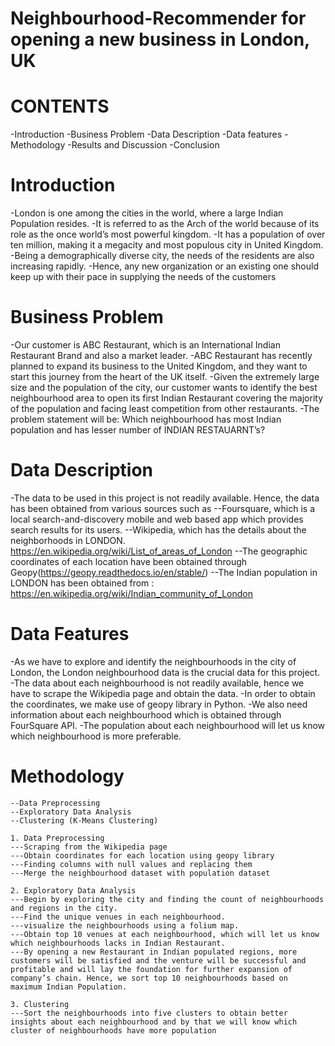 # Neighbourhood-Recommender for opening a new business in London, UK

# CONTENTS
-Introduction
-Business Problem
-Data Description 
-Data features
-Methodology
-Results and Discussion
-Conclusion

# Introduction
-London is one among the cities in the world, where a large Indian Population resides.
-It is referred to as  the Arch of the world because of its role as the once world’s most powerful kingdom.
-It has a population of over ten million, making it a megacity and most populous city in United Kingdom.  
-Being a demographically diverse city, the needs of the residents are also increasing rapidly. 
-Hence, any new organization or an existing one should keep up with their pace in supplying the needs of the customers

# Business Problem
-Our customer is ABC Restaurant, which is an International Indian Restaurant Brand and also a market leader. 
-ABC Restaurant has recently planned to expand its business to the United Kingdom, and they want to start this journey from the heart of the UK itself. 
-Given the extremely large size and the population of the city, our customer wants to identify the best neighbourhood area to open its first Indian Restaurant covering the majority of the population and facing least competition from other restaurants. 
-The problem statement will be: Which neighbourhood has most Indian population and has lesser number of INDIAN RESTAUARNT’s?

# Data Description
-The data to be used in this project is not readily available. Hence, the data has been obtained from various sources such as
--Foursquare, which is a local search-and-discovery mobile and web based app which provides search results for its users. 
--Wikipedia, which has the details about the neighborhoods in LONDON. https://en.wikipedia.org/wiki/List_of_areas_of_London
--The geographic coordinates of each location have been obtained through Geopy(https://geopy.readthedocs.io/en/stable/)
--The Indian population in LONDON has been obtained from : https://en.wikipedia.org/wiki/Indian_community_of_London

# Data Features
-As we have to explore and identify the neighbourhoods in the city of London, the London neighbourhood data is the crucial data for this project. 
-The data about each neighbourhood is not readily available, hence we have to scrape the Wikipedia page and obtain the data. 
-In order to obtain the coordinates, we make use of geopy library in Python.
-We also need information about each neighbourhood which is  obtained through FourSquare API.
-The population about each neighbourhood will let us know which neighbourhood is more preferable. 

# Methodology
	--Data Preprocessing
	--Exploratory Data Analysis
 	--Clustering (K-Means Clustering)

    1. Data Preprocessing
    ---Scraping from the Wikipedia page
    ---Obtain coordinates for each location using geopy library
    ---Finding columns with null values and replacing them
    ---Merge the neighbourhood dataset with population dataset
    
    2. Exploratory Data Analysis
    ---Begin by exploring the city and finding the count of neighbourhoods and regions in the city. 
    ---Find the unique venues in each neighbourhood. 
    ---visualize the neighbourhoods using a folium map.
    ---Obtain top 10 venues at each neighbourhood, which will let us know which neighbourhoods lacks in Indian Restaurant.
    ---By opening a new Restaurant in Indian populated regions, more customers will be satisfied and the venture will be successful and         profitable and will lay the foundation for further expansion of company’s chain. Hence, we sort top 10 neighbourhoods based on           maximum Indian Population. 
    
    3. Clustering
    ---Sort the neighbourhoods into five clusters to obtain better insights about each neighbourhood and by that we will know which            cluster of neighbourhoods have more population



